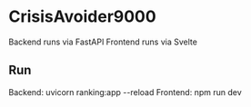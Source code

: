 # CrisisAvoider9000


Backend runs via FastAPI
Frontend runs via Svelte

## Run

Backend: uvicorn ranking:app --reload
Frontend: npm run dev